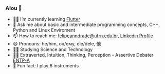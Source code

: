 ### Alou 👋

- 👨‍💻 I’m currently learning [Flutter](https://github.com/flutter/flutter)
- 💬 Ask me about basic and intermediate programming concepts, C++, Python and Linux Enviroment
- 📫 How to reach me: felipeanndrade@ufrn.edu.br, [Linkedin Profile](https://www.linkedin.com/in/felpsisonfire/)
- 😄 Pronouns: he/him, он/ему, ele/dele, 他
- 👨‍🔬 Studying Science and Technology
- 👨‍🚀 Extraverted, Intuition, Thinking, Perception - Assertive Debater [ENTP-A](https://www.16personalities.com/entp-personality)
- 🤠 Fun fact: I play 6 instruments 
